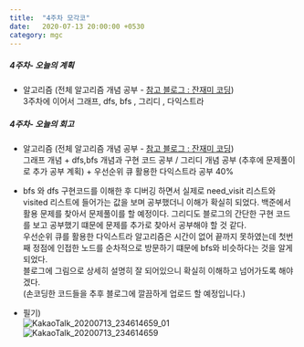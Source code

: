 ```yaml
---
title:  "4주차 모각코"
date:   2020-07-13 20:00:00 +0530
category: mgc
---
```



##### 4주차- 오늘의 계획
  - 알고리즘 (전체 알고리즘 개념 공부 - [참고 블로그 : 잔재미 코딩](https://www.fun-coding.org/Chapter12-bubblesorting.html))  
    3주차에 이어서 그래프, dfs, bfs , 그리디 , 다익스트라

##### 4주차- 오늘의 회고
 - 알고리즘 (전체 알고리즘 개념 공부 - [참고 블로그 : 잔재미 코딩](https://www.fun-coding.org/Chapter12-bubblesorting.html))  
   그래프 개념 + dfs,bfs 개념과 구현 코드 공부 / 그리디 개념 공부 (추후에 문제풀이로 추가 공부 계획) + 우선순위 큐 활용한 다익스트라 공부 40%  
   
 - bfs 와 dfs 구현코드를 이해한 후 디버깅 하면서 실제로 need_visit 리스트와 visited 리스트에 들어가는 값을 보며 공부했더니 이해가 확실히 되었다. 
 백준에서 활용 문제를 찾아서 문제풀이를 할 예정이다. 그리디도 블로그의 간단한 구현 코드를 보고 공부했기 떄문에 문제를 추가로 찾아서 공부해야 할 것 같다.  
 우선순위 큐를 활용한 다익스트라 알고리즘은 시간이 없어 끝까지 못하였는데 첫번째 정점에 인접한 노드를 순차적으로 방문하기 떄문에 bfs와 비슷하다는 것을 알게되었다.  
 블로그에 그림으로 상세히 설명히 잘 되어있으니 확실히 이해하고 넘어가도록 해야겠다.  
 (손코딩한 코드들을 추후 블로그에 깔끔하게 업로드 할 예정입니다.)  
 
 - 필기)  
![KakaoTalk_20200713_234614659_01](https://user-images.githubusercontent.com/26339800/87318390-3af83280-c563-11ea-82e3-fba7ad3d1ef7.jpg)  
![KakaoTalk_20200713_234614659](https://user-images.githubusercontent.com/26339800/87318397-3c295f80-c563-11ea-93d0-58939cf991cb.jpg)
   
